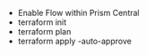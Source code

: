 - Enable Flow within Prism Central
- terraform init
- terraform plan
- terraform apply -auto-approve

